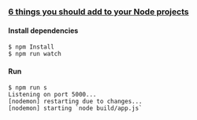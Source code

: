 ### [6 things you should add to your Node projects](http://blog.sampingchuang.com/6-things-you-should-add-to-your-node-project/)

#### Install dependencies
```
$ npm Install
$ npm run watch
```

#### Run
```
$ npm run s
Listening on port 5000...
[nodemon] restarting due to changes...
[nodemon] starting `node build/app.js`
```

